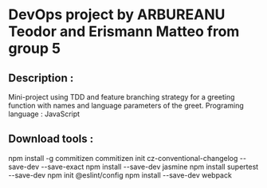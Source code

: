 # DevOps project by ARBUREANU Teodor and Erismann Matteo from group 5

## Description :

Mini-project using TDD and feature branching strategy for a greeting function with names and language parameters of the greet.
Programing language : JavaScript

## Download tools :

npm install -g commitizen
commitizen init cz-conventional-changelog --save-dev --save-exact
npm install --save-dev jasmine
npm install supertest --save-dev
npm init @eslint/config
npm install --save-dev webpack
